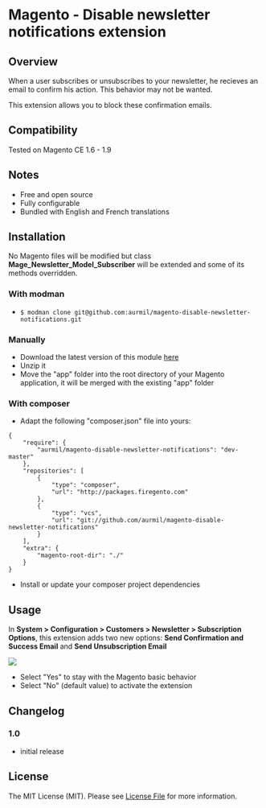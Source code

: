 # Magento - Disable newsletter notifications extension

## Overview

When a user subscribes or unsubscribes to your newsletter, he recieves an email to confirm his action. This behavior may not be wanted.

This extension allows you to block these confirmation emails.

## Compatibility

Tested on Magento CE 1.6 - 1.9

## Notes

* Free and open source
* Fully configurable
* Bundled with English and French translations

## Installation

No Magento files will be modified but class __Mage\_Newsletter\_Model\_Subscriber__ will be extended and some of its methods overridden.

### With modman

* ```$ modman clone git@github.com:aurmil/magento-disable-newsletter-notifications.git```

### Manually

* Download the latest version of this module [here](https://github.com/aurmil/magento-disable-newsletter-notifications/archive/master.zip)
* Unzip it
* Move the "app" folder into the root directory of your Magento application, it will be merged with the existing "app" folder

### With composer

* Adapt the following "composer.json" file into yours:

```
{
    "require": {
        "aurmil/magento-disable-newsletter-notifications": "dev-master"
    },
    "repositories": [
        {
            "type": "composer",
            "url": "http://packages.firegento.com"
        },
        {
            "type": "vcs",
            "url": "git://github.com/aurmil/magento-disable-newsletter-notifications"
        }
    ],
    "extra": {
        "magento-root-dir": "./"
    }
}
```

* Install or update your composer project dependencies

## Usage

In __System > Configuration > Customers > Newsletter > Subscription Options__, this extension adds two new options: __Send Confirmation and Success Email__ and __Send Unsubscription Email__

![](http://1.bp.blogspot.com/-r_hayagFuE4/UHfIsIxlamI/AAAAAAAALMM/IsazmKjz868/s1600/newsletter.PNG)

* Select "Yes" to stay with the Magento basic behavior
* Select "No" (default value) to activate the extension

## Changelog

### 1.0

* initial release

## License

The MIT License (MIT). Please see [License File](https://github.com/aurmil/magento-disable-newsletter-notifications/blob/master/LICENSE.md) for more information.
